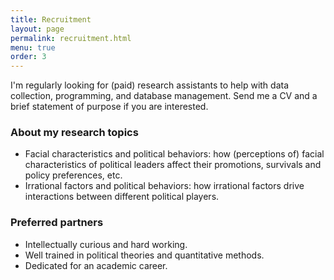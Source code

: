 ```yaml
---
title: Recruitment
layout: page
permalink: recruitment.html
menu: true
order: 3
---
```

I'm regularly looking for (paid) research assistants to help with data collection, programming, and database management. Send me a CV and a brief statement of purpose if you are interested. ​

<h3>About my research topics</h3>
<ul>
<Li>Facial characteristics and political behaviors: how (perceptions of) facial characteristics of political leaders affect their promotions, survivals and policy preferences, etc.</Li>
<Li>Irrational factors and political behaviors: how irrational factors drive interactions between different political players.</Li>
</ul>

<h3>Preferred partners</h3>
<ul>
<Li>Intellectually curious and hard working.</Li>

<Li>Well trained in political theories and quantitative methods.</Li>
<Li>Dedicated for an academic career.</Li>
</ul>

